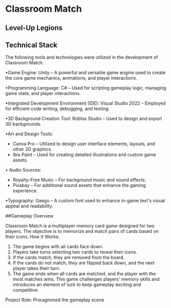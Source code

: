 # Classroom Match

## Level-Up Legions

## Technical Stack
The following tools and technologies were utilized in the development of Classroom Match:

•Game Engine:
Unity – A powerful and versatile game engine used to create the core game mechanics, animations, and player interactions.

•Programming Language:
C# – Used for scripting gameplay logic, managing game state, and player interactions.

•Integrated Development Environment (IDE):
Visual Studio 2022 – Employed for efficient code writing, debugging, and testing.

•3D Background Creation Tool:
Roblox Studio – Used to design and export 3D backgrounds.

•Art and Design Tools:
 - Canva Pro – Utilized to design user interface elements, layouts, and other 2D graphics.
 - Ibis Paint – Used for creating detailed illustrations and custom game assets.

•	Audio Sources:
 - Royalty-Free Music – For background music and sound effects.
 - Pixabay – For additional sound assets that enhance the gaming experience.

•Typography:
Gaegu – A custom font used to enhance in-game text's visual appeal and readability.


##Gameplay Overview

Classroom Match is a multiplayer memory card game designed for two players. The objective is to memorize and match pairs of cards based on their icons.
How It Works:
1.	The game begins with all cards face down.
2.	Players take turns selecting two cards to reveal their icons.
3.	If the cards match, they are removed from the board.
4.	If the cards do not match, they are flipped back down, and the next player takes their turn.
5.	The game ends when all cards are matched, and the player with the most matches wins.
This game challenges players' memory skills and introduces an element of luck to keep gameplay exciting and competitive.


Project Role: Proragmmed the gameplay scene
